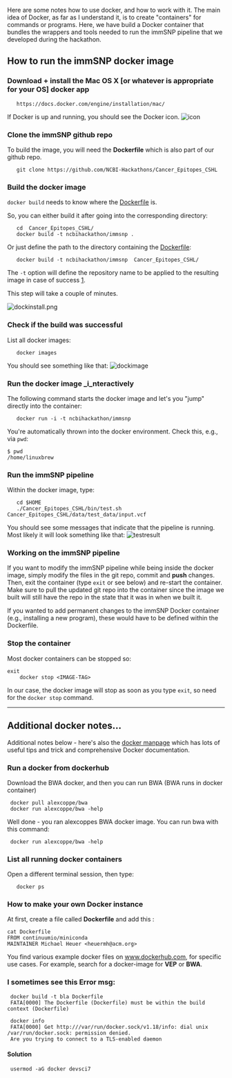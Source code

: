 Here are some notes how to use docker, and how to work with it. 
The main idea of Docker, as far as I understand it, is to create "containers" for commands or programs. 
Here, we have build a Docker container that bundles the wrappers and tools needed to run the immSNP pipeline that we developed during the hackathon. 

## How to run the immSNP docker image 

### Download + install the Mac OS X [or whatever is appropriate for your OS] docker app 

       https://docs.docker.com/engine/installation/mac/ 
       
If Docker is up and running, you should see the Docker icon.
![icon](https://github.com/NCBI-Hackathons/Cancer_Epitopes_CSHL/blob/master/doc/images/dockrun.png)

### Clone the immSNP github repo 

To build the image, you will need the **Dockerfile** which is also part of our github repo. 

       git clone https://github.com/NCBI-Hackathons/Cancer_Epitopes_CSHL 

### Build the docker image

`docker build` needs to know where the [Dockerfile](https://github.com/NCBI-Hackathons/Cancer_Epitopes_CSHL/blob/master/Dockerfile) is.

So, you can either build it after going into the corresponding directory:
 
       cd  Cancer_Epitopes_CSHL/
       docker build -t ncbihackathon/immsnp . 

Or just define the path to the directory containing the [Dockerfile](https://github.com/NCBI-Hackathons/Cancer_Epitopes_CSHL/blob/master/Dockerfile):

       docker build -t ncbihackathon/immsnp  Cancer_Epitopes_CSHL/

The `-t` option will define the repository name to be applied to the resulting image in case of success [1](https://www.mankier.com/1/docker-build). 

This step will take a couple of minutes.

![dockinstall.png](https://github.com/NCBI-Hackathons/Cancer_Epitopes_CSHL/blob/master/doc/images/dockinstall.png)

### Check if the build was successful 

List all docker images: 

       docker images 
       
You should see something like that:
![dockimage](https://github.com/NCBI-Hackathons/Cancer_Epitopes_CSHL/blob/master/doc/images/dockresult.png)

### Run the docker image _i_nteractively 

The following command starts the docker image and let's you "jump" directly into the container: 

       docker run -i -t ncbihackathon/immsnp    

You're automatically thrown into the docker environment.
Check this, e.g., via `pwd`:

	$ pwd
	/home/linuxbrew
	
### Run the immSNP pipeline

Within the docker image, type:

       cd $HOME
       ./Cancer_Epitopes_CSHL/bin/test.sh Cancer_Epitopes_CSHL/data/test_data/input.vcf

You should see some messages that indicate that the pipeline is running.
Most likely it will look something like that:
![testresult](https://github.com/NCBI-Hackathons/Cancer_Epitopes_CSHL/blob/master/doc/images/testresult.png)


### Working on the immSNP pipeline

If you want to modify the immSNP pipeline while being inside the docker image, simply modify the files in the git repo, commit and __push__ changes.
Then, exit the container (type `exit` or see below) and re-start the container.
Make sure to pull the updated git repo into the container since the image we built will still have the repo in the state that it was in when we built it.

If you wanted to add permanent changes to the immSNP Docker container (e.g., installing a new program), these would have to be defined within the Dockerfile.


### Stop the container 

Most docker containers can be stopped so:

	exit
      	docker stop <IMAGE-TAG>

In our case, the docker image will stop as soon as you type `exit`, so need for the `docker stop` command.

------------------------------------------------------------------------------

## Additional docker notes...

Additional notes below - here's also the [docker manpage](https://www.mankier.com/1/docker) which has lots of useful tips and trick and comprehensive Docker documentation. 

### Run a docker from dockerhub 

Download the BWA docker, and then you can run BWA (BWA runs in docker container) 

     docker pull alexcoppe/bwa  
     docker run alexcoppe/bwa -help

Well done - you ran alexcoppes BWA docker image. You can run bwa with this command:  

     docker run alexcoppe/bwa -help

### List all running docker containers 

Open a different terminal session, then type:

       docker ps 


### How to make your own Docker instance 

At first, create a file called **Dockerfile** and add this : 

	cat Dockerfile 
	FROM continuumio/miniconda
	MAINTAINER Michael Heuer <heuermh@acm.org>

You find various example docker files on www.dockerhub.com, for specific use cases.
For example, search for a docker-image for **VEP** or **BWA**.

### I sometimes see this Error msg: 

     docker build -t bla Dockerfile
     FATA[0000] The Dockerfile (Dockerfile) must be within the build context (Dockerfile)

     docker info 
     FATA[0000] Get http:///var/run/docker.sock/v1.18/info: dial unix /var/run/docker.sock: permission denied. 
     Are you trying to connect to a TLS-enabled daemon

#### Solution  

	 usermod -aG docker devsci7
           
